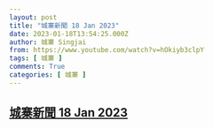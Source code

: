 ```yaml
---
layout: post
title: "城寨新聞 18 Jan 2023"
date: 2023-01-18T13:54:25.000Z
author: 城寨 Singjai
from: https://www.youtube.com/watch?v=hOkiyb3clpY
tags: [ 城寨 ]
comments: True
categories: [ 城寨 ]
---
```

<!--1674050065000-->
[城寨新聞 18 Jan 2023](https://www.youtube.com/watch?v=hOkiyb3clpY)
------

<div>

</div>
